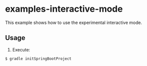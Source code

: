 # examples-interactive-mode

This example shows how to use the experimental interactive mode.

## Usage

1. Execute:

```
$ gradle initSpringBootProject
```
